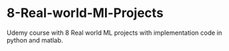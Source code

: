 # 8-Real-world-Ml-Projects
Udemy course with 8 Real world ML projects with implementation code in python and matlab.
